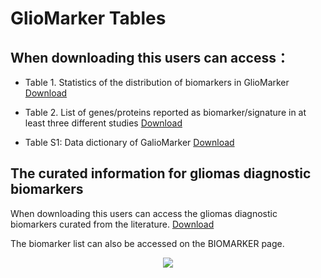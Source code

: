 # GlioMarker Tables

## When downloading this users can access：

- Table 1. Statistics of the distribution of biomarkers in GlioMarker [Download](/static/docs/data/Table1.docx)

- Table 2. List of genes/proteins reported as biomarker/signature in at least three different studies [Download](/static/docs/data/Table2.docx)

- Table S1: Data dictionary of GalioMarker [Download](/static/docs/data/TableS1_the_data_dictionary.xlsx)


## The curated information for gliomas diagnostic biomarkers

When downloading this users can access the gliomas diagnostic biomarkers curated from the literature. [Download](/static/docs/data/TableS2_the_curated_information_of_the_diagnostic_biomarkers(344).xls)

The biomarker list can also be accessed on the BIOMARKER page. 
<div style="text-align: center; margin-bottom: 10px;">
    <img src="/static/docs/images/download.png"/>
</div>
